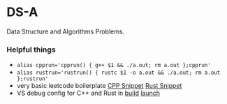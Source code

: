 # DS-A

Data Structure and Algorithms Problems.

### Helpful things

- `alias cpprun='cpprun() { g++ $1 && ./a.out; rm a.out };cpprun'`
- `alias rustrun='rustrun() { rustc $1 -o a.out && ./a.out; rm a.out  };rustrun'`
- very basic leetcode boilerplate [CPP Snippet](./.vscode/cpp_snippets.json) [Rust Snippet](./.vscode/rs_snippets.json)
- VS debug config for C++ and Rust in [build](./.vscode/tasks.json) [launch](./.vscode/launch.json)
